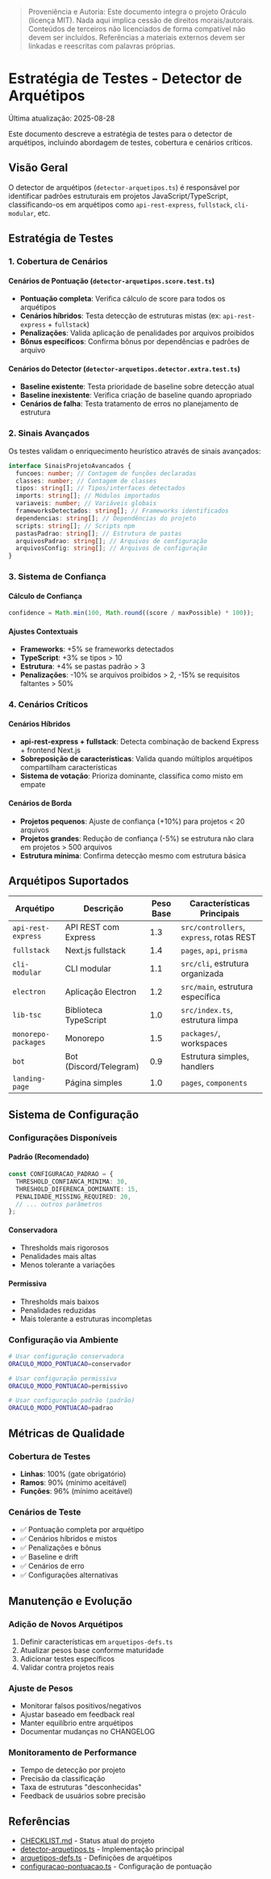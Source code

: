 > Proveniência e Autoria: Este documento integra o projeto Oráculo (licença MIT).
> Nada aqui implica cessão de direitos morais/autorais.
> Conteúdos de terceiros não licenciados de forma compatível não devem ser incluídos.
> Referências a materiais externos devem ser linkadas e reescritas com palavras próprias.


# Estratégia de Testes - Detector de Arquétipos

Última atualização: 2025-08-28

Este documento descreve a estratégia de testes para o detector de arquétipos, incluindo abordagem de testes, cobertura e cenários críticos.

## Visão Geral

O detector de arquétipos (`detector-arquetipos.ts`) é responsável por identificar padrões estruturais em projetos JavaScript/TypeScript, classificando-os em arquétipos como `api-rest-express`, `fullstack`, `cli-modular`, etc.

## Estratégia de Testes

### 1. Cobertura de Cenários

#### Cenários de Pontuação (`detector-arquetipos.score.test.ts`)

- **Pontuação completa**: Verifica cálculo de score para todos os arquétipos
- **Cenários híbridos**: Testa detecção de estruturas mistas (ex: `api-rest-express` + `fullstack`)
- **Penalizações**: Valida aplicação de penalidades por arquivos proibidos
- **Bônus específicos**: Confirma bônus por dependências e padrões de arquivo

#### Cenários do Detector (`detector-arquetipos.detector.extra.test.ts`)

- **Baseline existente**: Testa prioridade de baseline sobre detecção atual
- **Baseline inexistente**: Verifica criação de baseline quando apropriado
- **Cenários de falha**: Testa tratamento de erros no planejamento de estrutura

### 2. Sinais Avançados

Os testes validam o enriquecimento heurístico através de sinais avançados:

```typescript
interface SinaisProjetoAvancados {
  funcoes: number; // Contagem de funções declaradas
  classes: number; // Contagem de classes
  tipos: string[]; // Tipos/interfaces detectados
  imports: string[]; // Módulos importados
  variaveis: number; // Variáveis globais
  frameworksDetectados: string[]; // Frameworks identificados
  dependencias: string[]; // Dependências do projeto
  scripts: string[]; // Scripts npm
  pastasPadrao: string[]; // Estrutura de pastas
  arquivosPadrao: string[]; // Arquivos de configuração
  arquivosConfig: string[]; // Arquivos de configuração
}
```

### 3. Sistema de Confiança

#### Cálculo de Confiança

```typescript
confidence = Math.min(100, Math.round((score / maxPossible) * 100));
```

#### Ajustes Contextuais

- **Frameworks**: +5% se frameworks detectados
- **TypeScript**: +3% se tipos > 10
- **Estrutura**: +4% se pastas padrão > 3
- **Penalizações**: -10% se arquivos proibidos > 2, -15% se requisitos faltantes > 50%

### 4. Cenários Críticos

#### Cenários Híbridos

- **api-rest-express + fullstack**: Detecta combinação de backend Express + frontend Next.js
- **Sobreposição de características**: Valida quando múltiplos arquétipos compartilham características
- **Sistema de votação**: Prioriza dominante, classifica como misto em empate

#### Cenários de Borda

- **Projetos pequenos**: Ajuste de confiança (+10%) para projetos < 20 arquivos
- **Projetos grandes**: Redução de confiança (-5%) se estrutura não clara em projetos > 500 arquivos
- **Estrutura mínima**: Confirma detecção mesmo com estrutura básica

## Arquétipos Suportados

| Arquétipo           | Descrição              | Peso Base | Características Principais               |
| ------------------- | ---------------------- | --------- | ---------------------------------------- |
| `api-rest-express`  | API REST com Express   | 1.3       | `src/controllers`, `express`, rotas REST |
| `fullstack`         | Next.js fullstack      | 1.4       | `pages`, `api`, `prisma`                 |
| `cli-modular`       | CLI modular            | 1.1       | `src/cli`, estrutura organizada          |
| `electron`          | Aplicação Electron     | 1.2       | `src/main`, estrutura específica         |
| `lib-tsc`           | Biblioteca TypeScript  | 1.0       | `src/index.ts`, estrutura limpa          |
| `monorepo-packages` | Monorepo               | 1.5       | `packages/`, workspaces                  |
| `bot`               | Bot (Discord/Telegram) | 0.9       | Estrutura simples, handlers              |
| `landing-page`      | Página simples         | 1.0       | `pages`, `components`                    |

## Sistema de Configuração

### Configurações Disponíveis

#### Padrão (Recomendado)

```typescript
const CONFIGURACAO_PADRAO = {
  THRESHOLD_CONFIANCA_MINIMA: 30,
  THRESHOLD_DIFERENCA_DOMINANTE: 15,
  PENALIDADE_MISSING_REQUIRED: 20,
  // ... outros parâmetros
};
```

#### Conservadora

- Thresholds mais rigorosos
- Penalidades mais altas
- Menos tolerante a variações

#### Permissiva

- Thresholds mais baixos
- Penalidades reduzidas
- Mais tolerante a estruturas incompletas

### Configuração via Ambiente

```bash
# Usar configuração conservadora
ORACULO_MODO_PONTUACAO=conservador

# Usar configuração permissiva
ORACULO_MODO_PONTUACAO=permissivo

# Usar configuração padrão (padrão)
ORACULO_MODO_PONTUACAO=padrao
```

## Métricas de Qualidade

### Cobertura de Testes

- **Linhas**: 100% (gate obrigatório)
- **Ramos**: 90% (mínimo aceitável)
- **Funções**: 96% (mínimo aceitável)

### Cenários de Teste

- ✅ Pontuação completa por arquétipo
- ✅ Cenários híbridos e mistos
- ✅ Penalizações e bônus
- ✅ Baseline e drift
- ✅ Cenários de erro
- ✅ Configurações alternativas

## Manutenção e Evolução

### Adição de Novos Arquétipos

1. Definir características em `arquetipos-defs.ts`
2. Atualizar pesos base conforme maturidade
3. Adicionar testes específicos
4. Validar contra projetos reais

### Ajuste de Pesos

- Monitorar falsos positivos/negativos
- Ajustar baseado em feedback real
- Manter equilíbrio entre arquétipos
- Documentar mudanças no CHANGELOG

### Monitoramento de Performance

- Tempo de detecção por projeto
- Precisão da classificação
- Taxa de estruturas "desconhecidas"
- Feedback de usuários sobre precisão

## Referências

- [CHECKLIST.md](../CHECKLIST.md) - Status atual do projeto
- [detector-arquetipos.ts](../../src/analistas/detector-arquetipos.ts) - Implementação principal
- [arquetipos-defs.ts](../../src/analistas/arquetipos-defs.ts) - Definições de arquétipos
- [configuracao-pontuacao.ts](../../src/analistas/configuracao-pontuacao.ts) - Configuração de pontuação

